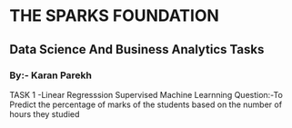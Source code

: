 # THE SPARKS FOUNDATION
## Data Science And Business Analytics Tasks
### By:- Karan Parekh
TASK 1 -Linear Regresssion Supervised Machine Learnning
Question:-To Predict the percentage of marks of the students based on the number of hours they studied
